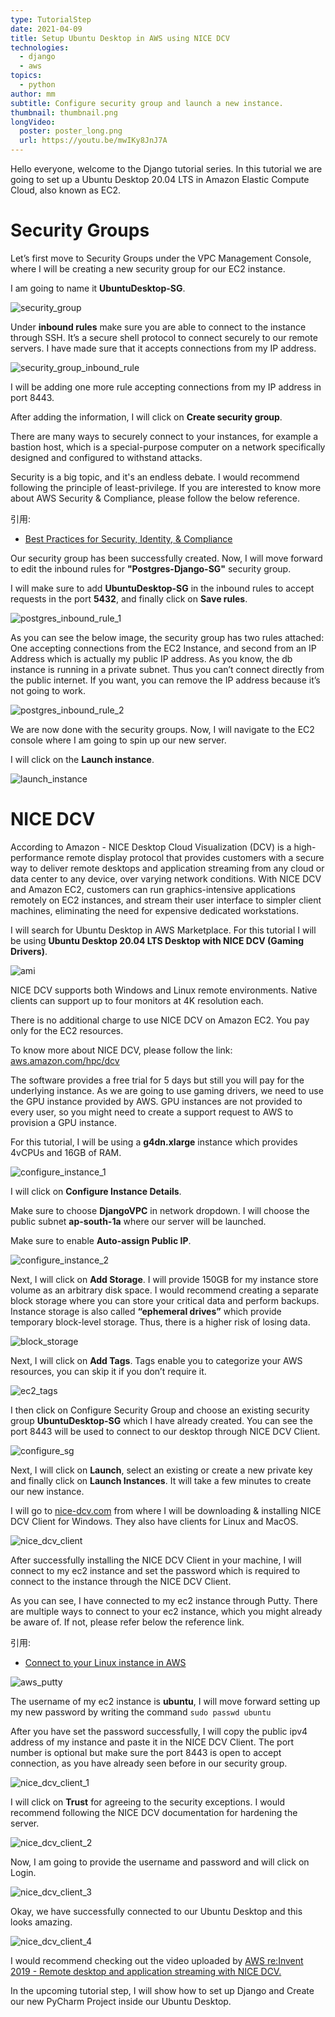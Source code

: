 ```yaml
---
type: TutorialStep
date: 2021-04-09
title: Setup Ubuntu Desktop in AWS using NICE DCV
technologies:
  - django
  - aws
topics:
  - python
author: mm
subtitle: Configure security group and launch a new instance.
thumbnail: thumbnail.png
longVideo:
  poster: poster_long.png
  url: https://youtu.be/mwIKy8JnJ7A
---
```


Hello everyone, welcome to the Django tutorial series. In this tutorial we are going to set up a Ubuntu Desktop 20.04 LTS in Amazon Elastic Compute Cloud, also known as EC2.

# Security Groups

Let’s first move to Security Groups under the VPC Management Console, where I will be creating a new security group for our EC2 instance.

I am going to name it **UbuntuDesktop-SG**.

![security_group](steps/step1.png)

Under **inbound rules** make sure you are able to connect to the instance through SSH. It’s a secure shell protocol to connect securely to our remote servers. I have made sure that it accepts connections from my IP address.

![security_group_inbound_rule](steps/step2.png)

I will be adding one more rule accepting connections from my IP address in port 8443.

After adding the information, I will click on **Create security group**.

There are many ways to securely connect to your instances, for example a bastion host, which is a special-purpose computer on a network specifically designed and configured to withstand attacks.


Security is a big topic, and it's an endless debate. I would recommend following the principle of least-privilege. If you are interested to know more about AWS Security & Compliance, please follow the below reference.

引用:
 - [Best Practices for Security, Identity, & Compliance](https://aws.amazon.com/architecture/security-identity-compliance)


Our security group has been successfully created. Now, I will move forward to edit the inbound rules for **"Postgres-Django-SG"** security group.

I will make sure to add **UbuntuDesktop-SG** in the inbound rules to accept requests in the port **5432**, and finally click on **Save rules**.

![postgres_inbound_rule_1](steps/step3.png)

As you can see the below image, the security group has two rules attached: One accepting connections from the EC2 Instance, and second from an IP Address which is actually my public IP address. As you know, the db instance is running in a private subnet. Thus you can’t connect directly from the public internet. If you want, you can remove the IP address because it’s not going to work.

![postgres_inbound_rule_2](steps/step4.png)

We are now done with the security groups. Now, I will navigate to the EC2 console where I am going to spin up our new server.

I will click on the **Launch instance**.

![launch_instance](steps/step5.png)


# NICE DCV

According to Amazon - NICE  Desktop Cloud Visualization (DCV) is a high-performance remote display protocol that provides customers with a secure way to deliver remote desktops and application streaming from any cloud or data center to any device, over varying network conditions. With NICE DCV and Amazon EC2, customers can run graphics-intensive applications remotely on EC2 instances, and stream their user interface to simpler client machines, eliminating the need for expensive dedicated workstations.

I will search for Ubuntu Desktop in AWS Marketplace. For this tutorial I will be using **Ubuntu Desktop 20.04 LTS Desktop with NICE DCV (Gaming Drivers)**.

![ami](steps/step6.png)

NICE DCV supports both Windows and Linux remote environments. Native clients can support up to four monitors at 4K resolution each.

There is no additional charge to use NICE DCV on Amazon EC2. You pay only for the EC2 resources.

To know more about NICE DCV, please follow the link: [aws.amazon.com/hpc/dcv](https://aws.amazon.com/hpc/dcv/)


The software provides a free trial for 5 days but still you will pay for the underlying instance. As we are going to use gaming drivers, we need to use the GPU instance provided by AWS. GPU instances are not provided to every user, so you might need to create a support request to AWS to provision a GPU instance.

For this tutorial, I will be using a **g4dn.xlarge** instance which provides 4vCPUs and 16GB of RAM.

![configure_instance_1](steps/step7.png)


I will click on **Configure Instance Details**.

Make sure to choose **DjangoVPC** in network dropdown. I will choose the public subnet **ap-south-1a** where our server will be launched.

Make sure to enable **Auto-assign Public IP**.

![configure_instance_2](steps/step8.png)


Next, I will click on **Add Storage**. I will provide 150GB for my instance store volume as an arbitrary disk space. I would recommend creating a separate block storage where you can store your critical data and perform backups. Instance storage is also called **“ephemeral drives”** which provide temporary block-level storage. Thus, there is a higher risk of losing data.

![block_storage](steps/step9.png)


Next, I will click on **Add Tags**. Tags enable you to categorize your AWS resources, you can skip it if you don’t require it.

![ec2_tags](steps/step10.png)

I then click on Configure Security Group and choose an existing security group **UbuntuDesktop-SG** which I have already created. You can see the port 8443 will be used to connect to our desktop through NICE DCV Client.

![configure_sg](steps/step11.png)

Next, I will click on **Launch**, select an existing or create a new private key and finally click on **Launch Instances**. It will take a few minutes to create our new instance.


I will go to [nice-dcv.com](https://www.nice-dcv.com/) from where I will be downloading & installing NICE DCV Client for Windows. They also have clients for Linux and MacOS.

![nice_dcv_client](steps/step12.png)


After successfully installing the NICE DCV Client in your machine, I will connect to my ec2 instance and set the password which is required to connect to the instance through the NICE DCV Client.


As you can see, I have connected to my ec2 instance through Putty. There are multiple ways to connect to your ec2 instance, which you might already be aware of. If not, please refer below the reference link.

引用:
 - [Connect to your Linux instance in AWS](https://docs.aws.amazon.com/AWSEC2/latest/UserGuide/AccessingInstances.html)


![aws_putty](steps/step13.png)

The username of my ec2 instance is **ubuntu**, I will move forward setting up my new password by writing the command `sudo passwd ubuntu`

After you have set the password successfully, I will copy the public ipv4 address of my instance and paste it in the NICE DCV Client. The port number is optional but make sure the port 8443 is open to accept connection, as you have already seen before in our security group.

![nice_dcv_client_1](steps/step14.png)


I will click on **Trust** for agreeing to the security exceptions. I would recommend following the NICE DCV documentation for hardening the server.


![nice_dcv_client_2](steps/step15.png)

Now, I am going to provide the username and password and will click on Login.

![nice_dcv_client_3](steps/step16.png)

Okay, we have successfully connected to our Ubuntu Desktop and this looks amazing.

![nice_dcv_client_4](steps/step17.png)


I would recommend checking out the video uploaded by [AWS re:Invent 2019 - Remote desktop and application streaming with NICE DCV.](https://www.youtube.com/watch?v=id0kOnY6wLw)

In the upcoming tutorial step, I will show how to set up Django and Create our new PyCharm Project inside our Ubuntu Desktop.

